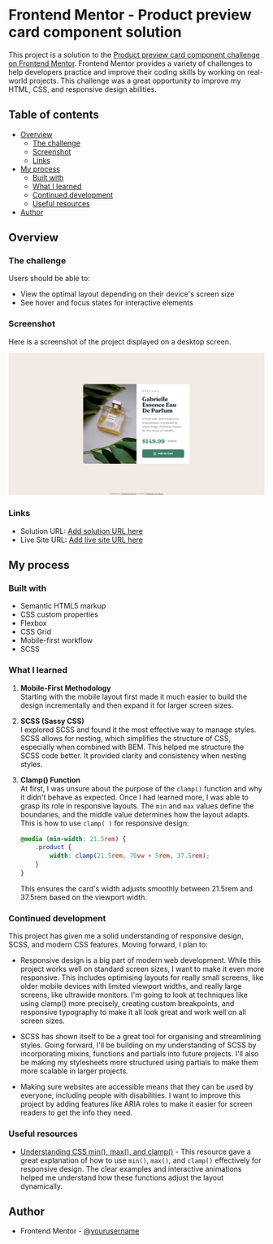 # Frontend Mentor - Product preview card component solution

This project is a solution to the [Product preview card component challenge on Frontend Mentor](https://www.frontendmentor.io/challenges/product-preview-card-component-GO7UmttRfa). Frontend Mentor provides a variety of challenges to help developers practice and improve their coding skills by working on real-world projects. This challenge was a great opportunity to improve my HTML, CSS, and responsive design abilities.

## Table of contents

- [Overview](#overview)
  - [The challenge](#the-challenge)
  - [Screenshot](#screenshot)
  - [Links](#links)
- [My process](#my-process)
  - [Built with](#built-with)
  - [What I learned](#what-i-learned)
  - [Continued development](#continued-development)
  - [Useful resources](#useful-resources)
- [Author](#author)

## Overview

### The challenge

Users should be able to:

- View the optimal layout depending on their device's screen size
- See hover and focus states for interactive elements

### Screenshot

Here is a screenshot of the project displayed on a desktop screen.

![Desktop Version Preview](desktop-preview.png)

### Links

- Solution URL: [Add solution URL here](https://your-solution-url.com)
- Live Site URL: [Add live site URL here](https://your-live-site-url.com)

## My process

### Built with

- Semantic HTML5 markup
- CSS custom properties
- Flexbox
- CSS Grid
- Mobile-first workflow
- SCSS

### What I learned

1. **Mobile-First Methodology**  
   Starting with the mobile layout first made it much easier to build the design incrementally and then expand it for larger screen sizes.

2. **SCSS (Sassy CSS)**  
   I explored SCSS and found it the most effective way to manage styles. SCSS allows for nesting, which simplifies the structure of CSS, especially when combined with BEM. This helped me structure the SCSS code better. It provided clarity and consistency when nesting styles.

3. **Clamp() Function**  
   At first, I was unsure about the purpose of the `clamp()` function and why it didn't behave as expected. Once I had learned more, I was able to grasp its role in responsive layouts. The `min` and `max` values define the boundaries, and the middle value determines how the layout adapts. This is how to use `clamp( )` for responsive design:

   ```scss
   @media (min-width: 21.5rem) {
       .product {
           width: clamp(21.5rem, 70vw + 5rem, 37.5rem);
       }
   }
   ```
   This ensures the card's width adjusts smoothly between 21.5rem and 37.5rem based on the viewport width.

### Continued development

This project has given me a solid understanding of responsive design, SCSS, and modern CSS features. Moving forward, I plan to:

- Responsive design is a big part of modern web development. While this project works well on standard screen sizes, I want to make it even more responsive. This includes optimising layouts for really small screens, like older mobile devices with limited viewport widths, and really large screens, like ultrawide monitors. I'm going to look at techniques like using clamp() more precisely, creating custom breakpoints, and responsive typography to make it all look great and work well on all screen sizes.
  
- SCSS has shown itself to be a great tool for organising and streamlining styles. Going forward, I'll be building on my understanding of SCSS by incorporating mixins, functions and partials into future projects. I'll also be making my stylesheets more structured using partials to make them more scalable in larger projects.
  
- Making sure websites are accessible means that they can be used by everyone, including people with disabilities. I want to improve this project by adding features like ARIA roles to make it easier for screen readers to get the info they need.

### Useful resources

- [Understanding CSS min(), max(), and clamp()](https://web.dev/articles/min-max-clamp) - This resource gave a great explanation of how to use `min()`, `max()`, and `clamp()` effectively for responsive design. The clear examples and interactive animations helped me understand how these functions adjust the layout dynamically.

## Author

- Frontend Mentor - [@yourusername](https://www.frontendmentor.io/profile/yourusername)

